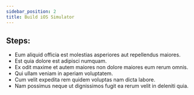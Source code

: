 ```yaml
---
sidebar_position: 2
title: Build iOS Simulator
---
```


## Steps:

- Eum aliquid officia est molestias asperiores aut repellendus maiores.
- Est quia dolore est adipisci numquam.
- Ex odit maxime et autem maiores non dolore maiores eum rerum omnis.
- Qui ullam veniam in aperiam voluptatem.
- Cum velit expedita rem quidem voluptas nam dicta labore.
- Nam possimus neque ut dignissimos fugit ea rerum velit in deleniti quia.
